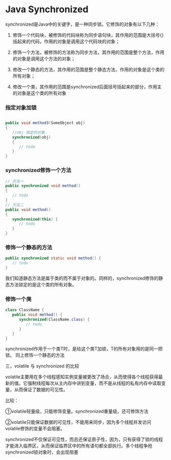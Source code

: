 # Java  Synchronized


synchronized是Java中的关键字，是一种同步锁。它修饰的对象有以下几种：

1. 修饰一个代码块，被修饰的代码块称为同步语句块，其作用的范围是大括号{}括起来的代码，作用的对象是调用这个代码块的对象；

2. 修饰一个方法，被修饰的方法称为同步方法，其作用的范围是整个方法，作用的对象是调用这个方法的对象；

3. 修改一个静态的方法，其作用的范围是整个静态方法，作用的对象是这个类的所有对象；

4. 修改一个类，其作用的范围是synchronized后面括号括起来的部分，作用主的对象是这个类的所有对象

### 指定对象加锁
```java  

public void method3(SomeObject obj)
{
   //obj 锁定的对象
   synchronized(obj)
   {
      // todo
   }
}
```

### synchronized修饰一个方法
```java 
// 方法一
public synchronized void method()
{
   // todo
}
// 方法二
public void method()
{
   synchronized(this) {
      // todo
   }
}
```


### 修饰一个静态的方法

```java 
public synchronized static void method() {
   // todo
}
```

我们知道静态方法是属于类的而不属于对象的。同样的，synchronized修饰的静态方法锁定的是这个类的所有对象。

###  修饰一个类

```java
class ClassName {
   public void method() {
      synchronized(ClassName.class) {
         // todo
      }
   }
}
```

synchronized作用于一个类T时，是给这个类T加锁，T的所有对象用的是同一把锁。 同上修饰一个静态的方法


三，volatile 与 synchronized 的比较

volatile主要用在多个线程感知实例变量被更改了场合，从而使得各个线程获得最新的值。它强制线程每次从主内存中讲到变量，而不是从线程的私有内存中读取变量，从而保证了数据的可见性。


比较：

①volatile轻量级，只能修饰变量。synchronized重量级，还可修饰方法

②volatile只能保证数据的可见性，不能用来同步，因为多个线程并发访问volatile修饰的变量不会阻塞。

synchronized不仅保证可见性，而且还保证原子性，因为，只有获得了锁的线程才能进入临界区，从而保证临界区中的所有语句都全部执行。多个线程争抢synchronized锁对象时，会出现阻塞